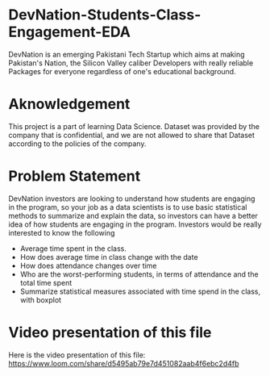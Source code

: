 # DevNation-Students-Class-Engagement-EDA
DevNation is an emerging Pakistani Tech Startup which aims at making Pakistan's Nation, the Silicon Valley caliber Developers with really reliable Packages for everyone regardless of one's educational background.

# Aknowledgement
This project is a part of learning Data Science. Dataset was provided by the company that is confidential, and we are not allowed to share that Dataset according to the policies of the company.

# Problem Statement
DevNation investors are looking to understand how students are engaging in the program, so your job as a data scientists is to use basic statistical methods to summarize and explain the data, so investors can have a better idea of how students are engaging in the program. Investors would be really interested to know the following

* Average time spent in the class.
* How does average time in class change with the date
* How does attendance changes over time
* Who are the worst-performing students, in terms of attendance and the total time spent
* Summarize statistical measures associated with time spend in the class, with boxplot


# Video presentation of this file
Here is the video presentation of this file: https://www.loom.com/share/d5495ab79e7d451082aab4f6ebc2d4fb
